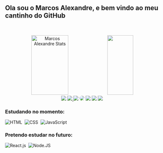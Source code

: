 <!-- <img src=""></img> -->

  ## Ola sou o Marcos Alexandre, e bem vindo ao meu cantinho do GitHub
<!---
<br>
  👋 Ola pessoal me chamo Marcos Alexandre, 🌱 sou recem formado em Gestão da Tecnologia da informação na FATEC Campinas, 👀 estou interessado em melhorar meu aprendizado com programação fazendo projetos e estudando a fundo linguagens diferenters a cada dia
  📫 Para poder falar comigo pode usar um dos links abaixo das minhas redes sociais 
  
  <br>
    <br>

  <br>

  
  👋 Hello everyone, my name is Marcos Alexandre, 🌱 I'm a recent graduate in Information Technology Management at FATEC Campinas, 👀 I'm interested in improving my programming learning by doing projects and studying different languages ​​in depth every day
  📫 To be able to talk to me, you can use one of the links below on my social networks
--->
<!---
marcos-rts/marcos-rts is a ✨ special ✨ repository because its `README.md` (this file) appears on your GitHub profile.
You can click the Preview link to take a look at your changes.
--->
<br>
<br>

<div align="center">  
  <img width="49%" height="195px" src="https://github-readme-stats.vercel.app/api?username=marcos-rts&show_icons=true&count_private=true&hide_border=true&title_color=ECF0F1&icon_color=ECF0F1&text_color=3498DB&bg_color=0d1111" alt="Marcos Alexandre Stats" /> 
  <img width="41%" height="195px" src="https://github-readme-stats.vercel.app/api/top-langs/?username=marcos-rts&layout=compact&hide_border=true&title_color=ECF0F1&text_color=3498DB&bg_color=0d1111"/>
</div>

<!---
<p align="center">
  <img src="https://github-profile-trophy.vercel.app/?username=marcos-rts&theme=dracula&row=2&no-bg=true&column=3&margin-w=15&margin-h=15" />
</p>
--->

<div align="center"> 
<a href="https://codepen.io/#" target="_blank"><img src="https://img.shields.io/badge/-codepen-%FF7F3F?style=for-the-badge&logo=codepen&logoColor=white" target="_blank"></a>
<a href="https://www.instagram.com/#/" target="_blank"><img src="https://img.shields.io/badge/-Instagram-%23E4405F?style=for-the-badge&logo=instagram&logoColor=white"</a>
<a href = "mailto:marcosreis.santos384@outlook.com.br"> <img src="https://img.shields.io/badge/-Email-%23333?style=for-the-badge&logo=gmail&logoColor=white" target="_blank"></a>
<a href="https://www.linkedin.com/in/marcos-reis-santos384" target="_blank"><img src="https://img.shields.io/badge/-LinkedIn-%230077B5?style=for-the-badge&logo=linkedin&logoColor=white" style="border-radius: 30px" target="_blank"></a> 
<a href="https://wa.me/5519993967033" target="_blank"><img src="https://img.shields.io/badge/whatsapp-%2312100E.svg?&style=for-the-badge&logo=whatsapp&logoColor=white" target="_blank"></a>
<a href="https://www.facebook.com/USERNAME" target="_blank"><img src="https://img.shields.io/badge/facebook-%231877F2.svg?&style=for-the-badge&logo=facebook&logoColor=white" target="_blank"></a>
<a href="https://twitter.com/USERNAME" target="_blank"><img src="https://img.shields.io/badge/twitter-%231DA1F2.svg?&style=for-the-badge&logo=twitter&logoColor=white" target="_blank"></a>
 </div>
 
 
  ### Estudando no momento:
 ![HTML](https://img.shields.io/badge/-HTML-0D1117?style=for-the-badge&logo=HTML5&logoColor=FF8C00&labelColor=0D1117)&nbsp;
 ![CSS](https://img.shields.io/badge/-CSS-0D1117?style=for-the-badge&logo=CSS3&logoColor=1572B6&labelColor=0D1117)&nbsp;
 ![JavaScript](https://img.shields.io/badge/-JavaScript-0D1117?style=for-the-badge&logo=javascript&labelColor=0D1117)&nbsp;
 
  ### Pretendo estudar no futuro:
 ![React.js](https://img.shields.io/badge/-React.js-0D1117?style=for-the-badge&logo=react&labelColor=0D1117)&nbsp;
 ![Node.JS](https://img.shields.io/badge/-Node.JS-0D1117?style=for-the-badge&logo=node.js&labelColor=0D1117&textColor=0D1117)&nbsp;
 

 <!---
<div align="center">
<br><p align="centre"><b>Visitors Count</b></p>  
<p align="center"><img align="center" src="https://profile-counter.glitch.me/{marcos-rts}/count.svg" /></p> 
<br>
</div>
--->
